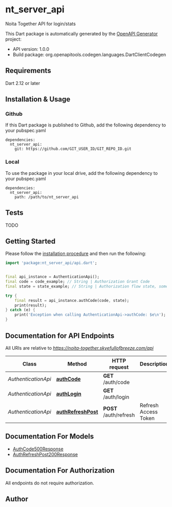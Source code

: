 # nt_server_api
Noita Together API for login/stats

This Dart package is automatically generated by the [OpenAPI Generator](https://openapi-generator.tech) project:

- API version: 1.0.0
- Build package: org.openapitools.codegen.languages.DartClientCodegen

## Requirements

Dart 2.12 or later

## Installation & Usage

### Github
If this Dart package is published to Github, add the following dependency to your pubspec.yaml
```
dependencies:
  nt_server_api:
    git: https://github.com/GIT_USER_ID/GIT_REPO_ID.git
```

### Local
To use the package in your local drive, add the following dependency to your pubspec.yaml
```
dependencies:
  nt_server_api:
    path: /path/to/nt_server_api
```

## Tests

TODO

## Getting Started

Please follow the [installation procedure](#installation--usage) and then run the following:

```dart
import 'package:nt_server_api/api.dart';


final api_instance = AuthenticationApi();
final code = code_example; // String | Authorization Grant Code
final state = state_example; // String | Authorization flow state, sometimes is our device authorization code passed via login

try {
    final result = api_instance.authCode(code, state);
    print(result);
} catch (e) {
    print('Exception when calling AuthenticationApi->authCode: $e\n');
}

```

## Documentation for API Endpoints

All URIs are relative to *https://noita-together.skyefullofbreeze.com/api*

Class | Method | HTTP request | Description
------------ | ------------- | ------------- | -------------
*AuthenticationApi* | [**authCode**](doc\/AuthenticationApi.md#authcode) | **GET** /auth/code | 
*AuthenticationApi* | [**authLogin**](doc\/AuthenticationApi.md#authlogin) | **GET** /auth/login | 
*AuthenticationApi* | [**authRefreshPost**](doc\/AuthenticationApi.md#authrefreshpost) | **POST** /auth/refresh | Refresh Access Token


## Documentation For Models

 - [AuthCode500Response](doc\/AuthCode500Response.md)
 - [AuthRefreshPost200Response](doc\/AuthRefreshPost200Response.md)


## Documentation For Authorization

 All endpoints do not require authorization.


## Author



